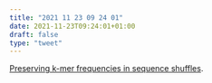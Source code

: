 ```yaml
---
title: "2021 11 23 09 24 01"
date: 2021-11-23T09:24:01+01:00
draft: false
type: "tweet"
---
```

[Preserving k-mer frequencies in sequence shuffles](https://alextseng.net/blog/posts/20201122-kmer-shuffles/).
